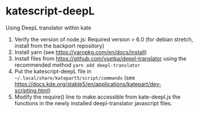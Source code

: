 # katescript-deepL
Using DeepL translator within kate

1. Verify the version of node.js: Required version > 6.0 (for debian stretch, install from the backport repository)
2. Install yarn (see https://yarnpkg.com/en/docs/install)
3. Install files from https://github.com/vsetka/deepl-translator using the recommended method
`yarn add deepl-translator`
4. Put the katescript-deepL file in `~/.local/share/katepart5/script/commands` (see https://docs.kde.org/stable5/en/applications/katepart/dev-scripting.html)
5. Modify the require() line to make accessible from kate-deepl.js the functions in the newly installed deepl-translator javascript files.
